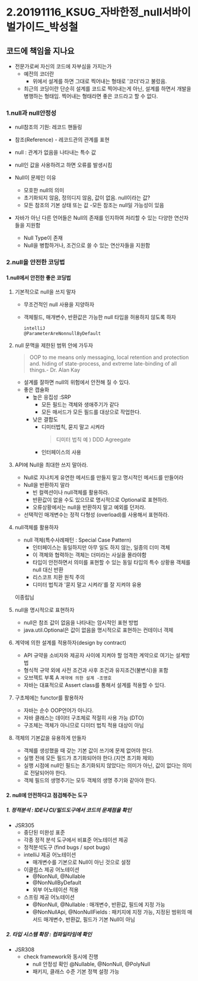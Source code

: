# 2.20191116_KSUG_자바한정_null서바이벌가이드_박성철

## 코드에 책임을 지나요

- 전문가로써 자신의 코드에 자부심을 가지는가
  - 예전의 코더란
    - 위에서 설계를 하면 그대로 찍어내는 형태로 '코더'라고 불렀음.
  - 최근의 코딩이란 단순히 설계를 코드로 찍어내는게 아닌,
    설계를 하면서 개발을 병행하는 형태임. 찍어내는 형태라면 좋은 코드라고 할 수 없다.

### 1.null과 null안정성

- null참조의 기원:  레코드 핸들링
- 참조(Reference) - 레코드관의 관계를 표현
- null : 관계가 없음을 나타내는 특수 값
- null인 값을 사용하려고 하면 오류를 발생시킴

- Null이 문제인 이유
  - 모호한 null의 의미
  - 초기화되지 않음, 정의디지 않음, 값이 없음. null이라는 값?
  - 모든 참조의 기본 상태 또는 값
  -모든 참조는 null일 가능성이 있음

- 자바가 아닌 다른 언어들은 Null의 존재를 인지하여 처리할 수 있는 다양한 연산자들을 지원함
  - Null Type이 존재
  - Null을 병합하거나, 조건으로 쓸 수 있는 연산자들을 지원함
  
### 2.null을 안전한 코딩법

#### 1.null에서 안전한 좋은 코딩법

1. 기본적으로 null을 쓰지 말자

    - 무조건적인 null 사용을 지양하자
    - 객체필드, 매개변수, 반환값은 가능한 null 타입을 허용하지 않도록 하자

        ```code
        intelliJ
        @ParameterAreNonnullByDefault
        ```

2. null 문맥을 제한된 범뮈 안에 가두자
    > OOP to me means only messaging, local retention and protection and. hiding of state-process, and extreme late-binding of all things.- Dr. Alan Kay
    - 설계를 잘하면 null의 위험에서 안전해 질 수 있다.
    - 좋은 캡슐화
      - 높은 응집성 :SRP
        - 모든 필드는 객체와 생애주기가 같다
        - 모든 매서드가 모든 필드를 대상으로 작업한다.
      - 낮은 결합도
        - 디미터법칙, 묻지 말고 시켜라
          > 디미터 법칙 예 ) DDD Agreegate  
        - 인터페이스의 사용
3. API에 Null을 최대한 쓰지 말아라.
    - Null로 지나치게 유연한 메서드를 만들지 말고 명시적인 메서드를 만들어라
    - Null을 반환하지 말라
      - 빈 컬렉션이나 null객체를 활용하라.
      - 반환값이 없을 수도 있으므로 명시적으로 Optional로 표현하라.
      - 오류상황에서는 null을 반환하지 말고 예외를 던저라.
    - 선택적인 매개변수는 정적 다형성 (overload)를 사용해서 표현하라.

4. null객체를 활용하자
    - null 객체(특수사례패턴 : Special Case Pattern)
      - 인터페이스는 동일하지만 아무 일도 하지 않는, 일종의 더미 객체
      - 이 객체와 협력하는 객체는 더미라는 사실을 몰라야함
      - 타입이 안전하면서 의미를 표현할 수 있는 동일 타입의 특수 상황용 객체를 null 대신 반환
      - 리스코프 치환 원칙 주의
      - 디미터 법칙과 '묻지 말고 시켜라'를 잘 지켜야 유용
  
    이종립님

5. null을 명시적으로 표현하자

    - null은 참조 값이 없음을 나타내는 암시적인 표현 방법
    - java.util.Optional은 값이 없음을 명시적으로 표현하는 컨테이너 객체

6. 계약에 의한 설계를 적용하자(design by contract)

    - API 규약을 소비자와 제공자 사이에 지켜야 할 엄격한 계약으로 여기는 설계방법
    - 형식적 규약 외에 사전 조건과 사후 조건과 유지조건(불변식)을 포함
    - 오브젝트 부록 A `계약에 의한 설계 -조영호`
    - 자바는 대표적으로 Assert class를 통해서 설계를 적용할 수 있다.

7. 구초체에는 functor를 활용하자

    - 자바는 순수 OOP언어가 아니다.
    - 자바 클래스는 데이터 구조체로 적절히 사용 가능 (DTO)
    - 구조체는 객체가 아니므로 디미터 법칙 적용 대상이 아님

8. 객체의 기본값을 유용하게 만들자

    - 객체를 생성했을 때 갖는 기본 값이 쓰기에 문제 없어야 한다.
    - 실행 전에 모든 필드가 초기화되어야 한다.(지연 초기화 제외)
    - 실행 시점에 null인 필드는 초기화되지 않았다는 의미가 아닌, 값이 없다는 의미로 전달되어야 한다.
    - 객체 필드의 생명주기는 모두 객체의 생명 주기와 같아야 한다.

#### 2. null에 안전하다고 점검해주는 도구

##### 1. 정적분석 : IDE나 CI/빌드도구에서 코드의 문제점을 확인

- JSR305
  - 중단된 미완성 표준
  - 각종 정적 분석 도구에서 비표준 어노테이션 제공
  - 정적분석도구 (find bugs / spot bugs)
  - intelliJ 제공 어노테이션
    - 매개변수를 기본으로 Null이 아닌 것으로 설정
  - 이클립스 제공 어노테이션
    - @NonNull, @Nullable
    - @NonNullByDefault
    - 외부 어노테이션 적용
  - 스프링 제공 어노테이션
    - @NonNull, @Nullable : 매개변수, 반환값, 필드에 지정 가능
    - @NonNullApi, @NonNullFields : 패키지에 지정 가능, 지정된 범위의 매서드 매개변수, 반환값, 필드가 기본 Null이 아님

##### 2. 타입 시스템 확장 : 컴파일타임에 확인

- JSR308
  - check framework와 동시에 진행
    - null 안정성 확인
      @Nullable, @NonNull, @PolyNull
    - 패키지, 클래스 수준 기본 정책 설정 가능
